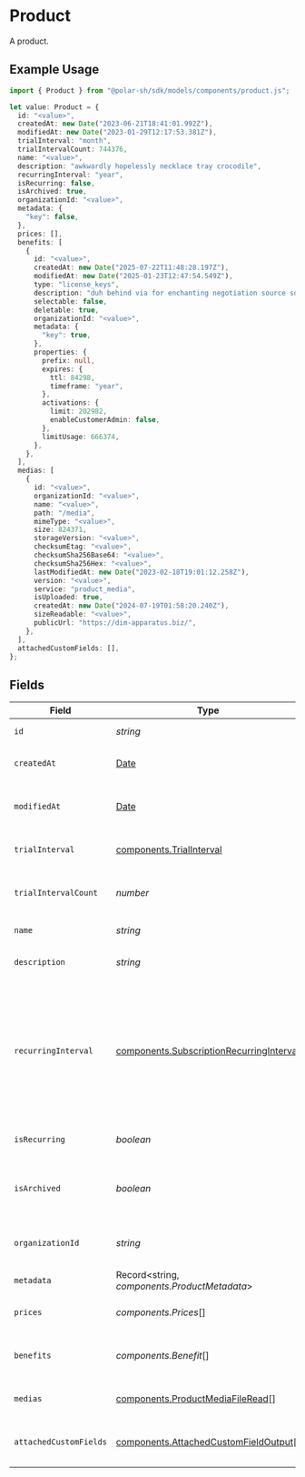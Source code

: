 # Product

A product.

## Example Usage

```typescript
import { Product } from "@polar-sh/sdk/models/components/product.js";

let value: Product = {
  id: "<value>",
  createdAt: new Date("2023-06-21T18:41:01.992Z"),
  modifiedAt: new Date("2023-01-29T12:17:53.381Z"),
  trialInterval: "month",
  trialIntervalCount: 744376,
  name: "<value>",
  description: "awkwardly hopelessly necklace tray crocodile",
  recurringInterval: "year",
  isRecurring: false,
  isArchived: true,
  organizationId: "<value>",
  metadata: {
    "key": false,
  },
  prices: [],
  benefits: [
    {
      id: "<value>",
      createdAt: new Date("2025-07-22T11:48:28.197Z"),
      modifiedAt: new Date("2025-01-23T12:47:54.549Z"),
      type: "license_keys",
      description: "duh behind via for enchanting negotiation source sore",
      selectable: false,
      deletable: true,
      organizationId: "<value>",
      metadata: {
        "key": true,
      },
      properties: {
        prefix: null,
        expires: {
          ttl: 84298,
          timeframe: "year",
        },
        activations: {
          limit: 202982,
          enableCustomerAdmin: false,
        },
        limitUsage: 666374,
      },
    },
  ],
  medias: [
    {
      id: "<value>",
      organizationId: "<value>",
      name: "<value>",
      path: "/media",
      mimeType: "<value>",
      size: 824371,
      storageVersion: "<value>",
      checksumEtag: "<value>",
      checksumSha256Base64: "<value>",
      checksumSha256Hex: "<value>",
      lastModifiedAt: new Date("2023-02-18T19:01:12.258Z"),
      version: "<value>",
      service: "product_media",
      isUploaded: true,
      createdAt: new Date("2024-07-19T01:58:20.240Z"),
      sizeReadable: "<value>",
      publicUrl: "https://dim-apparatus.biz/",
    },
  ],
  attachedCustomFields: [],
};
```

## Fields

| Field                                                                                                                                                             | Type                                                                                                                                                              | Required                                                                                                                                                          | Description                                                                                                                                                       |
| ----------------------------------------------------------------------------------------------------------------------------------------------------------------- | ----------------------------------------------------------------------------------------------------------------------------------------------------------------- | ----------------------------------------------------------------------------------------------------------------------------------------------------------------- | ----------------------------------------------------------------------------------------------------------------------------------------------------------------- |
| `id`                                                                                                                                                              | *string*                                                                                                                                                          | :heavy_check_mark:                                                                                                                                                | The ID of the object.                                                                                                                                             |
| `createdAt`                                                                                                                                                       | [Date](https://developer.mozilla.org/en-US/docs/Web/JavaScript/Reference/Global_Objects/Date)                                                                     | :heavy_check_mark:                                                                                                                                                | Creation timestamp of the object.                                                                                                                                 |
| `modifiedAt`                                                                                                                                                      | [Date](https://developer.mozilla.org/en-US/docs/Web/JavaScript/Reference/Global_Objects/Date)                                                                     | :heavy_check_mark:                                                                                                                                                | Last modification timestamp of the object.                                                                                                                        |
| `trialInterval`                                                                                                                                                   | [components.TrialInterval](../../models/components/trialinterval.md)                                                                                              | :heavy_check_mark:                                                                                                                                                | The interval unit for the trial period.                                                                                                                           |
| `trialIntervalCount`                                                                                                                                              | *number*                                                                                                                                                          | :heavy_check_mark:                                                                                                                                                | The number of interval units for the trial period.                                                                                                                |
| `name`                                                                                                                                                            | *string*                                                                                                                                                          | :heavy_check_mark:                                                                                                                                                | The name of the product.                                                                                                                                          |
| `description`                                                                                                                                                     | *string*                                                                                                                                                          | :heavy_check_mark:                                                                                                                                                | The description of the product.                                                                                                                                   |
| `recurringInterval`                                                                                                                                               | [components.SubscriptionRecurringInterval](../../models/components/subscriptionrecurringinterval.md)                                                              | :heavy_check_mark:                                                                                                                                                | The recurring interval of the product. If `None`, the product is a one-time purchase.Note that the `day` and `week` values are for internal Polar staff use only. |
| `isRecurring`                                                                                                                                                     | *boolean*                                                                                                                                                         | :heavy_check_mark:                                                                                                                                                | Whether the product is a subscription.                                                                                                                            |
| `isArchived`                                                                                                                                                      | *boolean*                                                                                                                                                         | :heavy_check_mark:                                                                                                                                                | Whether the product is archived and no longer available.                                                                                                          |
| `organizationId`                                                                                                                                                  | *string*                                                                                                                                                          | :heavy_check_mark:                                                                                                                                                | The ID of the organization owning the product.                                                                                                                    |
| `metadata`                                                                                                                                                        | Record<string, *components.ProductMetadata*>                                                                                                                      | :heavy_check_mark:                                                                                                                                                | N/A                                                                                                                                                               |
| `prices`                                                                                                                                                          | *components.Prices*[]                                                                                                                                             | :heavy_check_mark:                                                                                                                                                | List of prices for this product.                                                                                                                                  |
| `benefits`                                                                                                                                                        | *components.Benefit*[]                                                                                                                                            | :heavy_check_mark:                                                                                                                                                | List of benefits granted by the product.                                                                                                                          |
| `medias`                                                                                                                                                          | [components.ProductMediaFileRead](../../models/components/productmediafileread.md)[]                                                                              | :heavy_check_mark:                                                                                                                                                | List of medias associated to the product.                                                                                                                         |
| `attachedCustomFields`                                                                                                                                            | [components.AttachedCustomFieldOutput](../../models/components/attachedcustomfieldoutput.md)[]                                                                    | :heavy_check_mark:                                                                                                                                                | List of custom fields attached to the product.                                                                                                                    |
